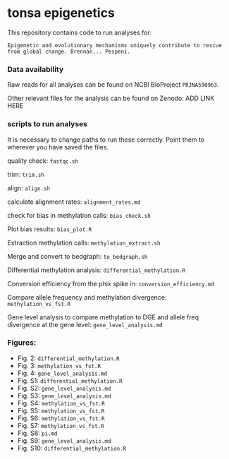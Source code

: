 # tonsa epigenetics

This repository contains code to run analyses for:

`Epigenetic and evolutionary mechanisms uniquely contribute to rescue from global change. Brennan... Pespeni.`

### Data availability

Raw reads for all analyses can be found on NCBI BioProject `PRJNA590963`.

Other relevant files for the analysis can be found on Zenodo: ADD LINK HERE


### scripts to run analyses

It is necessary to change paths to run these correctly. Point them to wherever you have saved the files. 

quality check: `fastqc.sh`

trim: `trim.sh`

align: `align.sh`

calculate alignment rates: `alignment_rates.md`

check for bias in methylation calls: `bias_check.sh`

Plot bias results: `bias_plot.R`

Extraction methylation calls: `methylation_extract.sh`

Merge and convert to bedgraph: `to_bedgraph.sh`

Differential methylation analysis: `differential_methylation.R`

Conversion efficiency from the phix spike in: `conversion_efficiency.md`

Compare allele frequency and methylation divergence: `methylation_vs_fst.R` 


Gene level analysis to compare methylation to DGE and allele freq divergence at the gene level: `gene_level_analysis.md`




### Figures:

- Fig. 2: `differential_methylation.R`
- Fig. 3: `methylation_vs_fst.R`
- Fig. 4: `gene_level_analysis.md` 
- Fig. S1: `differential_methylation.R`
- Fig. S2: `gene_level_analysis.md`
- Fig. S3: `gene_level_analysis.md`
- Fig. S4: `methylation_vs_fst.R`
- Fig. S5: `methylation_vs_fst.R`
- Fig. S6: `methylation_vs_fst.R`
- Fig. S7: `methylation_vs_fst.R`
- Fig. S8: `pi.md`
- Fig. S9: `gene_level_analysis.md`
- Fig. S10: `differential_methylation.R`
